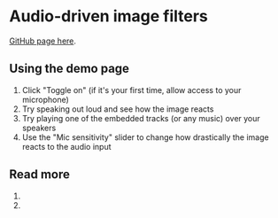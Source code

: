# Audio-driven image filters

[GitHub page here](https://ashryanbeats.github.io/web-audio-api/audio-driven-image-filters/).

## Using the demo page

1. Click "Toggle on" (if it's your first time, allow access to your microphone)
1. Try speaking out loud and see how the image reacts
1. Try playing one of the embedded tracks (or any music) over your speakers
1. Use the "Mic sensitivity" slider to change how drastically the image reacts to the audio input

## Read more

1. []()
1. []()
